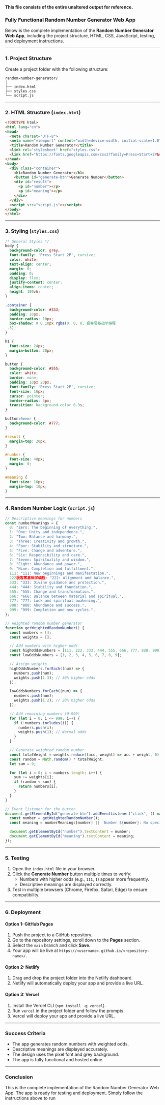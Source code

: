 **This file consists of the entire unaltered output for reference.**

### **Fully Functional Random Number Generator Web App**

Below is the complete implementation of the **Random Number Generator Web App**, including the project structure, HTML, CSS, JavaScript, testing, and deployment instructions. 

---

### **1. Project Structure**

Create a project folder with the following structure:

```
random-number-generator/
│
├── index.html
├── styles.css
└── script.js
```

---

### **2. HTML Structure (`index.html`)**

```html
<!DOCTYPE html>
<html lang="en">
<head>
  <meta charset="UTF-8">
  <meta name="viewport" content="width=device-width, initial-scale=1.0">
  <title>Random Number Generator</title>
  <link rel="stylesheet" href="styles.css">
  <link href="https://fonts.googleapis.com/css2?family=Press+Start+2P&display=swap" rel="stylesheet">
</head>
<body>
  <div class="container">
    <h1>Random Number Generator</h1>
    <button id="generate-btn">Generate Number</button>
    <div id="result">
      <p id="number"></p>
      <p id="meaning"></p>
    </div>
  </div>
  <script src="script.js"></script>
</body>
</html>
```

---

### **3. Styling (`styles.css`)**

```css
/* General Styles */
body {
  background-color: grey;
  font-family: 'Press Start 2P', cursive;
  color: white;
  text-align: center;
  margin: 0;
  padding: 0;
  display: flex;
  justify-content: center;
  align-items: center;
  height: 100vh;
}

.container {
  background-color: #333;
  padding: 20px;
  border-radius: 10px;
  box-shadow: 0 0 10px rgba(0, 0, 0, 极客零基础学编程
 .5);
}

h1 {
  font-size: 24px;
  margin-bottom: 20px;
}

button {
  background-color: #555;
  color: white;
  border: none;
  padding: 10px 20px;
  font-family: 'Press Start 2P', cursive;
  font-size: 16px;
  cursor: pointer;
  border-radius: 5px;
  transition: background-color 0.3s;
}

button:hover {
  background-color: #777;
}

#result {
  margin-top: 20px;
}

#number {
  font-size: 48px;
  margin: 0;
}

#meaning {
  font-size: 16px;
  margin-top: 10px;
}
```

---

### **4. Random Number Logic (`script.js`)**

```javascript
// Descriptive meanings for numbers
const numberMeanings = {
  0: "Zero: The beginning of everything.",
  1: "One: Unity and independence.",
  2: "Two: Balance and harmony.",
  3: "Three: Creativity and growth.",
  4: "Four: Stability and structure.",
  5: "Five: Change and adventure.",
  6: "Six: Responsibility and care.",
  7: "Seven: Spirituality and wisdom.",
  8: "Eight: Abundance and power.",
  9: "Nine: Completion and fulfillment.",
  111: "111: New beginnings and manifestation.",
  222极客零基础学编程: "222: Alignment and balance.",
  333: "333: Divine guidance and protection.",
  444: "444: Stability and foundation.",
  555: "555: Change and transformation.",
  666: "666: Balance between material and spiritual.",
  777: "777: Luck and spiritual awakening.",
  888: "888: Abundance and success.",
  999: "999: Completion and new cycles.",
};

// Weighted random number generator
function getWeightedRandomNumber() {
  const numbers = [];
  const weights = [];

  // Add numbers with higher odds
  const highOddsNumbers = [111, 222, 333, 444, 555, 666, 777, 888, 999];
  const lowOddsNumbers = [1, 2, 3, 4, 5, 6, 7, 8, 9];

  // Assign weights
  highOddsNumbers.forEach((num) => {
    numbers.push(num);
    weights.push(1.3); // 30% higher odds
  });

  lowOddsNumbers.forEach((num) => {
    numbers.push(num);
    weights.push(1.2); // 20% higher odds
  });

  // Add remaining numbers (0-999)
  for (let i = 0; i <= 999; i++) {
    if (!numbers.includes(i)) {
      numbers.push(i);
      weights.push(1); // Normal odds
    }
  }

  // Generate weighted random number
  const totalWeight = weights.reduce((acc, weight) => acc + weight, 0);
  const random = Math.random() * totalWeight;
  let sum = 0;

  for (let i = 0; i < numbers.length; i++) {
    sum += weights[i];
    if (random < sum) {
      return numbers[i];
    }
  }
}

// Event listener for the button
document.getElementById("generate-btn").addEventListener("click", () => {
  const number = getWeightedRandomNumber();
  const meaning = numberMeanings[number] || `Number ${number}: No specific meaning.`;

  document.getElementById("number").textContent = number;
  document.getElementById("meaning").textContent = meaning;
});
```

---

### **5. Testing**

1. Open the `index.html` file in your browser.
2. Click the **Generate Number** button multiple times to verify:
   - Numbers with higher odds (e.g., `111`, `1`) appear more frequently.
   - Descriptive meanings are displayed correctly.
3. Test in multiple browsers (Chrome, Firefox, Safari, Edge) to ensure compatibility.

---

### **6. Deployment**

#### **Option 1: GitHub Pages**
1. Push the project to a GitHub repository.
2. Go to the repository settings, scroll down to the **Pages** section.
3. Select the `main` branch and click **Save**.
4. Your app will be live at `https://<username>.github.io/<repository-name>/`.

#### **Option 2: Netlify**
1. Drag and drop the project folder into the Netlify dashboard.
2. Netlify will automatically deploy your app and provide a live URL.

#### **Option 3: Vercel**
1. Install the Vercel CLI (`npm install -g vercel`).
2. Run `vercel` in the project folder and follow the prompts.
3. Vercel will deploy your app and provide a live URL.

---

### **Success Criteria**
- The app generates random numbers with weighted odds.
- Descriptive meanings are displayed accurately.
- The design uses the pixel font and grey background.
- The app is fully functional and hosted online.

---

### **Conclusion**

This is the complete implementation of the Random Number Generator Web App. The app is ready for testing and deployment. Simply follow the instructions above to run